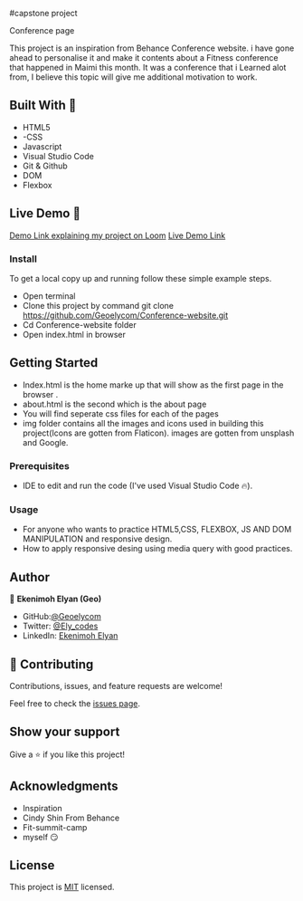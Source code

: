 #capstone project

Conference page

This project is an inspiration from Behance Conference website. i have gone ahead to personalise it and make it contents about a Fitness conference that happened in Maimi this month. It was a conference that i Learned alot from, I believe this topic will give me additional motivation to work.

## Built With 🔨

- HTML5
- -CSS
- Javascript
- Visual Studio Code
- Git & Github
- DOM
- Flexbox

## Live Demo 👀

[Demo Link explaining my project on Loom](https://loom.com/share/c6da5af4745446568cf53c42faa0ffa0)
[Live Demo Link](https://geoelycom.github.io/Conference-website/)

### Install

To get a local copy up and running follow these simple example steps.
- Open terminal
- Clone this project by command git clone https://github.com/Geoelycom/Conference-website.git
- Cd Conference-website folder
- Open index.html in browser

## Getting Started 
- Index.html is the home marke up that will show as the first page in the browser .
- about.html is the second which is the about page
- You will find seperate css files for each of the pages
- img folder contains all the images and icons used in building this project(Icons are gotten from Flaticon). images are gotten from unsplash and Google.

### Prerequisites

- IDE to edit and run the code (I've used Visual Studio Code 🔥).

### Usage

- For anyone who wants to practice HTML5,CSS, FLEXBOX, JS AND DOM MANIPULATION and responsive design.
- How to apply responsive desing using media query with good practices.

## Author

👤 **Ekenimoh Elyan (Geo)**

- GitHub:[@Geoelycom](https://github.com/Geoelycom)
- Twitter: [@Ely_codes](https://twitter.com/Ely_codes)
- LinkedIn: [Ekenimoh Elyan](https://www.linkedin.com/in/Ekenimoh_sumaila-elyan/)


## 🤝 Contributing

Contributions, issues, and feature requests are welcome!

Feel free to check the [issues page]().


## Show your support

Give a ⭐️ if you like this project!


## Acknowledgments


- Inspiration
- Cindy Shin From Behance
- Fit-summit-camp 
- myself 😏

## License
This project is [MIT](./mit.md) licensed.

